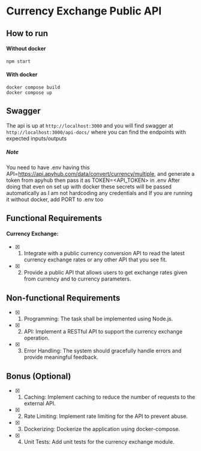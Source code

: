 # Currency Exchange Public API

## How to run
#### Without docker
```
npm start
```
#### With docker
```
docker compose build
docker compose up
```
## Swagger
The api is up at `http://localhost:3000`
and you will find swagger at `http://localhost:3000/api-docs/` where you can find the endpoints with expected inputs/outputs

##### Note
You need to have .env having this API=https://api.apyhub.com/data/convert/currency/multiple, and generate a token from apyhub then pass it as TOKEN=<API_TOKEN> in .env
After doing that even on set up with docker these secrets will be passed automatically as I am not hardcoding any credentials
and If you are running it without docker, add PORT to .env too

## Functional Requirements
#### Currency Exchange:
- [x] 1. Integrate with a public currency conversion API to read the latest currency exchange rates
or any other API that you see fit.
- [x] 2. Provide a public API that allows users to get exchange rates given from currency and to
currency parameters.
## Non-functional Requirements
- [x] 1. Programming: The task shall be implemented using Node.js.
- [x] 2. API: Implement a RESTful API to support the currency exchange operation.
- [x] 3. Error Handling: The system should gracefully handle errors and provide meaningful
feedback.
## Bonus (Optional)
- [x] 1. Caching: Implement caching to reduce the number of requests to the external API.
- [x] 2. Rate Limiting: Implement rate limiting for the API to prevent abuse.
- [x] 3. Dockerizing: Dockerize the application using docker-compose.
- [x] 4. Unit Tests: Add unit tests for the currency exchange module.
